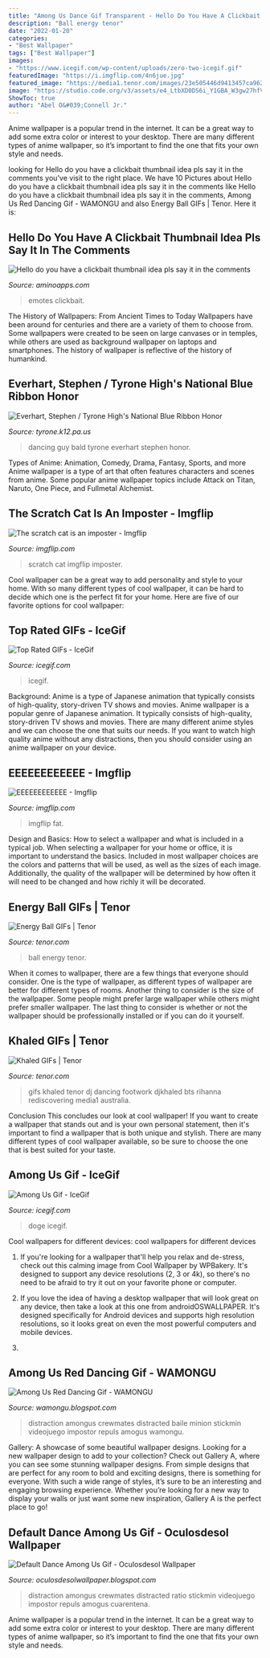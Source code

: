 ```yaml
---
title: "Among Us Dance Gif Transparent - Hello Do You Have A Clickbait Thumbnail Idea Pls Say It In The Comments"
description: "Ball energy tenor"
date: "2022-01-20"
categories:
- "Best Wallpaper"
tags: ["Best Wallpaper"]
images:
- "https://www.icegif.com/wp-content/uploads/zero-two-icegif.gif"
featuredImage: "https://i.imgflip.com/4n6jue.jpg"
featured_image: "https://media1.tenor.com/images/23e505446d9413457ca962901b356d46/tenor.gif?itemid=9537824"
image: "https://studio.code.org/v3/assets/e4_LtbXD0DS6i_Y1GBA_W3gw27hfVlDCrt3nPvD237Y/tenor.gif"
ShowToc: true
author: "Abel O&#039;Connell Jr."
---
```



Anime wallpaper is a popular trend in the internet. It can be a great way to add some extra color or interest to your desktop. There are many different types of anime wallpaper, so it’s important to find the one that fits your own style and needs.

	

		
looking for Hello do you have a clickbait thumbnail idea pls say it in the comments you've visit to the right place. We have 10 Pictures about Hello do you have a clickbait thumbnail idea pls say it in the comments like Hello do you have a clickbait thumbnail idea pls say it in the comments, Among Us Red Dancing Gif - WAMONGU and also Energy Ball GIFs | Tenor. Here it is:
		
    
## Hello Do You Have A Clickbait Thumbnail Idea Pls Say It In The Comments

<img loading=lazy src="http://pa1.narvii.com/6940/4f6cea357bae31bd519905090000373d279408e2r1-515-877_00.gif" onerror="this.onerror=null;this.src='https://tse2.mm.bing.net/th?id=OIP.DQBUbegMVIif1AQV2ZyY7QAAAA&amp;pid=15.1';" alt="Hello do you have a clickbait thumbnail idea pls say it in the comments">

_Source: aminoapps.com_

>emotes clickbait. 

	

The History of Wallpapers: From Ancient Times to Today
Wallpapers have been around for centuries and there are a variety of them to choose from. Some wallpapers were created to be seen on large canvases or in temples, while others are used as background wallpaper on laptops and smartphones. The history of wallpaper is reflective of the history of humankind.

    
## Everhart, Stephen / Tyrone High&#039;s National Blue Ribbon Honor

<img loading=lazy src="https://www.tyrone.k12.pa.us/cms/lib/PA01916648/Centricity/Domain/167/Bald_Old_Guy_Dancing.gif" onerror="this.onerror=null;this.src='https://tse3.mm.bing.net/th?id=OIP.nDWrgzaBUC7yXXKXDp6ufwHaKU&amp;pid=15.1';" alt="Everhart, Stephen / Tyrone High&#039;s National Blue Ribbon Honor">

_Source: tyrone.k12.pa.us_

>dancing guy bald tyrone everhart stephen honor. 

	

Types of Anime: Animation, Comedy, Drama, Fantasy, Sports, and more
Anime wallpaper is a type of art that often features characters and scenes from anime. Some popular anime wallpaper topics include Attack on Titan, Naruto, One Piece, and Fullmetal Alchemist.

    
## The Scratch Cat Is An Imposter - Imgflip

<img loading=lazy src="https://i.imgflip.com/4j042o.gif" onerror="this.onerror=null;this.src='https://tse1.mm.bing.net/th?id=OIP.RUMgDOlLU6f4AU-04MzXMQAAAA&amp;pid=15.1';" alt="The scratch cat is an imposter - Imgflip">

_Source: imgflip.com_

>scratch cat imgflip imposter. 

	

Cool wallpaper can be a great way to add personality and style to your home. With so many different types of cool wallpaper, it can be hard to decide which one is the perfect fit for your home. Here are five of our favorite options for cool wallpaper: 

    
## Top Rated GIFs - IceGif

<img loading=lazy src="https://www.icegif.com/wp-content/uploads/zero-two-icegif.gif" onerror="this.onerror=null;this.src='https://tse3.mm.bing.net/th?id=OIP.YOEg_I5PRIcBviIklNlNCQHaHa&amp;pid=15.1';" alt="Top Rated GIFs - IceGif">

_Source: icegif.com_

>icegif. 

	

Background: Anime is a type of Japanese animation that typically consists of high-quality, story-driven TV shows and movies.
Anime wallpaper is a popular genre of Japanese animation. It typically consists of high-quality, story-driven TV shows and movies. There are many different anime styles and we can choose the one that suits our needs. If you want to watch high quality anime without any distractions, then you should consider using an anime wallpaper on your device.

    
## EEEEEEEEEEEE - Imgflip

<img loading=lazy src="https://i.imgflip.com/4n6jue.jpg" onerror="this.onerror=null;this.src='https://tse2.mm.bing.net/th?id=OIP.UHkeDGBAFxpLYd414OL2FQHaKj&amp;pid=15.1';" alt="EEEEEEEEEEEE - Imgflip">

_Source: imgflip.com_

>imgflip fat. 

	

Design and Basics: How to select a wallpaper and what is included in a typical job.
When selecting a wallpaper for your home or office, it is important to understand the basics. Included in most wallpaper choices are the colors and patterns that will be used, as well as the sizes of each image. Additionally, the quality of the wallpaper will be determined by how often it will need to be changed and how richly it will be decorated.

    
## Energy Ball GIFs | Tenor

<img loading=lazy src="https://media1.tenor.com/images/4e9979105a2f18ce0bb42978abfc4385/tenor.gif?itemid=11726127" onerror="this.onerror=null;this.src='https://tse3.mm.bing.net/th?id=OIP.Tpl5EFovGM4LtCl4q_xDhQHaEI&amp;pid=15.1';" alt="Energy Ball GIFs | Tenor">

_Source: tenor.com_

>ball energy tenor. 

	

When it comes to wallpaper, there are a few things that everyone should consider. One is the type of wallpaper, as different types of wallpaper are better for different types of rooms. Another thing to consider is the size of the wallpaper. Some people might prefer large wallpaper while others might prefer smaller wallpaper. The last thing to consider is whether or not the wallpaper should be professionally installed or if you can do it yourself.

    
## Khaled GIFs | Tenor

<img loading=lazy src="https://media1.tenor.com/images/23e505446d9413457ca962901b356d46/tenor.gif?itemid=9537824" onerror="this.onerror=null;this.src='https://tse3.mm.bing.net/th?id=OIP.I-UFRG2UE0V8qWKQGzVtRgDfEX&amp;pid=15.1';" alt="Khaled GIFs | Tenor">

_Source: tenor.com_

>gifs khaled tenor dj dancing footwork djkhaled bts rihanna rediscovering media1 australia. 

	

Conclusion
This concludes our look at cool wallpaper! If you want to create a wallpaper that stands out and is your own personal statement, then it's important to find a wallpaper that is both unique and stylish. There are many different types of cool wallpaper available, so be sure to choose the one that is best suited for your taste.

    
## Among Us Gif - IceGif

<img loading=lazy src="https://www.icegif.com/wp-content/uploads/doge-icegif-1.gif" onerror="this.onerror=null;this.src='https://tse1.mm.bing.net/th?id=OIP.tjbNy0wSCW96-GZ4R0di7wHaHQ&amp;pid=15.1';" alt="Among Us Gif - IceGif">

_Source: icegif.com_

>doge icegif. 

	

Cool wallpapers for different devices:
cool wallpapers for different devices 

1. If you're looking for a wallpaper that'll help you relax and de-stress, check out this calming image from Cool Wallpaper by WPBakery. It's designed to support any device resolutions (2, 3 or 4k), so there's no need to be afraid to try it out on your favorite phone or computer.

2. If you love the idea of having a desktop wallpaper that will look great on any device, then take a look at this one from androidOSWALLPAPER. It's designed specifically for Android devices and supports high resolution resolutions, so it looks great on even the most powerful computers and mobile devices.

3.

    
## Among Us Red Dancing Gif - WAMONGU

<img loading=lazy src="https://i.pinimg.com/564x/5e/20/1a/5e201ae72af1f9774d5e0e1667a719ed.jpg" onerror="this.onerror=null;this.src='https://tse2.mm.bing.net/th?id=OIP.IgfSs3usLbhLnBIIiIUnOwHaEK&amp;pid=15.1';" alt="Among Us Red Dancing Gif - WAMONGU">

_Source: wamongu.blogspot.com_

>distraction amongus crewmates distracted baile minion stickmin videojuego impostor repuls amogus wamongu. 

	

Gallery: A showcase of some beautiful wallpaper designs.
Looking for a new wallpaper design to add to your collection? Check out Gallery A, where you can see some stunning wallpaper designs. From simple designs that are perfect for any room to bold and exciting designs, there is something for everyone. With such a wide range of styles, it’s sure to be an interesting and engaging browsing experience. Whether you’re looking for a new way to display your walls or just want some new inspiration, Gallery A is the perfect place to go!





	
	
    
## Default Dance Among Us Gif - Oculosdesol Wallpaper

<img loading=lazy src="https://studio.code.org/v3/assets/e4_LtbXD0DS6i_Y1GBA_W3gw27hfVlDCrt3nPvD237Y/tenor.gif" onerror="this.onerror=null;this.src='https://tse3.mm.bing.net/th?id=OIP.6PQTCapS5aszu8FdanORrAHaEK&amp;pid=15.1';" alt="Default Dance Among Us Gif - Oculosdesol Wallpaper">

_Source: oculosdesolwallpaper.blogspot.com_

>distraction amongus crewmates distracted ratio stickmin videojuego impostor repuls amogus cuarentena. 

	

Anime wallpaper is a popular trend in the internet. It can be a great way to add some extra color or interest to your desktop. There are many different types of anime wallpaper, so it’s important to find the one that fits your own style and needs.

